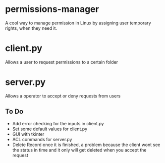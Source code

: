 # permissions-manager
A cool way to manage permission in Linux by assigning user temporary rights, when they need it.

# client.py
Allows a user to request permissions to a certain folder

# server.py
Allows a operator to accept or deny requests from users

## To Do
* Add error checking for the inputs in client.py
* Set some default values for client.py
* GUI with tkinter
* ACL commands for server.py 
* Delete Record once it is finished, a problem because the client wont see the status in time and it only will get deleted when you accept the request
